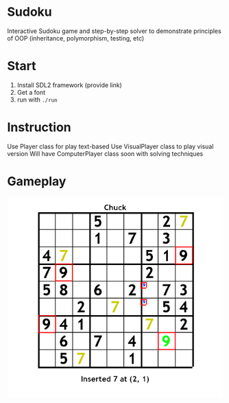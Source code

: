 # Sudoku
Interactive Sudoku game and step-by-step solver to demonstrate principles of OOP (inheritance, polymorphism, testing, etc)

# Start
1. Install SDL2 framework (provide link)
2. Get a font
3. run with `./run`

# Instruction
Use Player class for play text-based
Use VisualPlayer class to play visual version
Will have ComputerPlayer class soon with solving techniques

# Gameplay
<img src="save1/screenshot1.png" width="700"> 
